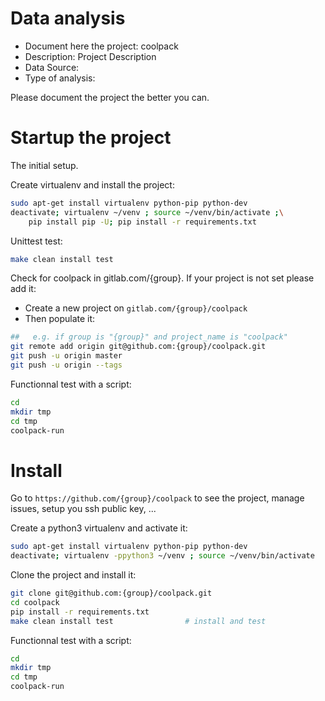 # Data analysis
- Document here the project: coolpack
- Description: Project Description
- Data Source:
- Type of analysis:

Please document the project the better you can.

# Startup the project

The initial setup.

Create virtualenv and install the project:
```bash
sudo apt-get install virtualenv python-pip python-dev
deactivate; virtualenv ~/venv ; source ~/venv/bin/activate ;\
    pip install pip -U; pip install -r requirements.txt
```

Unittest test:
```bash
make clean install test
```

Check for coolpack in gitlab.com/{group}.
If your project is not set please add it:

- Create a new project on `gitlab.com/{group}/coolpack`
- Then populate it:

```bash
##   e.g. if group is "{group}" and project_name is "coolpack"
git remote add origin git@github.com:{group}/coolpack.git
git push -u origin master
git push -u origin --tags
```

Functionnal test with a script:

```bash
cd
mkdir tmp
cd tmp
coolpack-run
```

# Install

Go to `https://github.com/{group}/coolpack` to see the project, manage issues,
setup you ssh public key, ...

Create a python3 virtualenv and activate it:

```bash
sudo apt-get install virtualenv python-pip python-dev
deactivate; virtualenv -ppython3 ~/venv ; source ~/venv/bin/activate
```

Clone the project and install it:

```bash
git clone git@github.com:{group}/coolpack.git
cd coolpack
pip install -r requirements.txt
make clean install test                # install and test
```
Functionnal test with a script:

```bash
cd
mkdir tmp
cd tmp
coolpack-run
```
